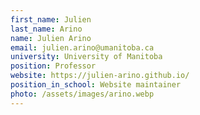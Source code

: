 ```yaml
---
first_name: Julien
last_name: Arino
name: Julien Arino
email: julien.arino@umanitoba.ca
university: University of Manitoba
position: Professor
website: https://julien-arino.github.io/
position_in_school: Website maintainer
photo: /assets/images/arino.webp
---
```


